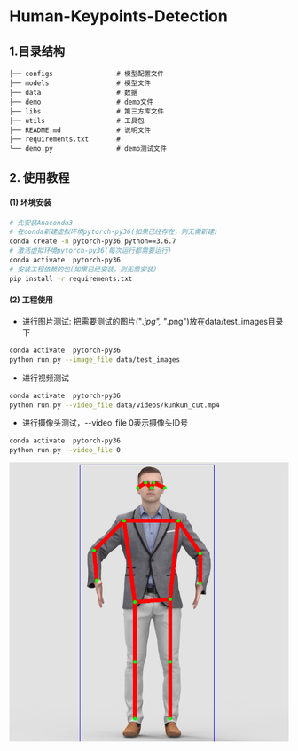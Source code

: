 # Human-Keypoints-Detection

## 1.目录结构

```
├── configs                # 模型配置文件
├── models                 # 模型文件
├── data                   # 数据
├── demo                   # demo文件
├── libs                   # 第三方库文件
├── utils                  # 工具包
├── README.md              # 说明文件
├── requirements.txt       #
└── demo.py                # demo测试文件
```

## 2. 使用教程

#### (1) 环境安装

```bash
# 先安装Anaconda3
# 在conda新建虚拟环境pytorch-py36(如果已经存在，则无需新建)
conda create -n pytorch-py36 python==3.6.7
# 激活虚拟环境pytorch-py36(每次运行都需要运行)
conda activate  pytorch-py36
# 安装工程依赖的包(如果已经安装，则无需安装)
pip install -r requirements.txt
```

#### (2) 工程使用

- 进行图片测试: 把需要测试的图片("*.jpg", "*.png")放在data/test_images目录下
```bash
conda activate  pytorch-py36
python run.py --image_file data/test_images
```

- 进行视频测试

```bash
conda activate  pytorch-py36
python run.py --video_file data/videos/kunkun_cut.mp4
```

- 进行摄像头测试，--video_file 0表示摄像头ID号

```bash
conda activate  pytorch-py36
python run.py --video_file 0
```
<img src="./test.png">
